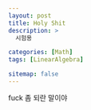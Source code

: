 ```yaml
---
layout: post
title: Holy Shit
description: >
  시험용

categories: [Math]
tags: [LinearAlgebra]

sitemap: false
---
```


fuck 좀 되란 말이야